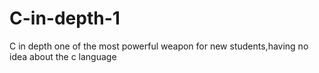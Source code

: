 # C-in-depth-1
C in depth one of the most powerful weapon for new students,having no idea about the c language
